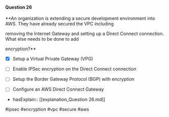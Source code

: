 #### Question  26


**An organization is extending a secure development environment into AWS. They have already secured the VPC including

removing the Internet Gateway and setting up a Direct Connect connection. What else needs to be done to add

encryption?**


- [x] Setup a Virtual Private Gateway (VPG)


- [ ] Enable IPSec encryption on the Direct Connect connection


- [ ] Setup the Border Gateway Protocol (BGP) with encryption


- [ ] Configure an AWS Direct Connect Gateway



- hasExplain:: [[explanation_Question  26.md]]

#ipsec #encryption #vpc #secure #aws 
